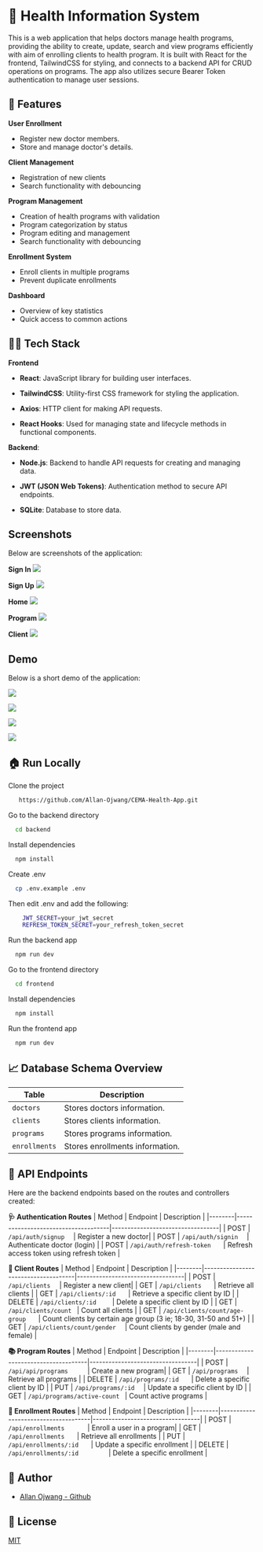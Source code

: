 # 🏥 Health Information System

This is a web application that helps doctors manage health programs, providing the ability to create, update, search and view programs efficiently with aim of enrolling clients to health program. It is built with React for the frontend, TailwindCSS for styling, and connects to a backend API for CRUD operations on programs. The app also utilizes secure Bearer Token authentication to manage user sessions.

## 🎯 Features

**User Enrollment**

- Register new doctor members.
- Store and manage doctor's details.

**Client Management**

- Registration of new clients
- Search functionality with debouncing

**Program Management**

- Creation of health programs with validation
- Program categorization by status
- Program editing and management
- Search functionality with debouncing

**Enrollment System**

- Enroll clients in multiple programs
- Prevent duplicate enrollments

**Dashboard**

- Overview of key statistics
- Quick access to common actions

## 👩‍💻 Tech Stack

**Frontend**

- **React**: JavaScript library for building user interfaces.

- **TailwindCSS**: Utility-first CSS framework for styling the application.

- **Axios**: HTTP client for making API requests.

- **React Hooks**: Used for managing state and lifecycle methods in functional components.

**Backend**:

- **Node.js**: Backend to handle API requests for creating and managing data.

- **JWT (JSON Web Tokens)**: Authentication method to secure API endpoints.

- **SQLite**: Database to store data.

## Screenshots

Below are screenshots of the application:

**Sign In**
![](https://github.com/Allan-Ojwang/CEMA-Health-App/blob/main/signin.PNG)

**Sign Up**
![](https://github.com/Allan-Ojwang/CEMA-Health-App/blob/main/signup.PNG)

**Home**
![](https://github.com/Allan-Ojwang/CEMA-Health-App/blob/main/home.PNG)

**Program**
![](https://github.com/Allan-Ojwang/CEMA-Health-App/blob/main/program.PNG)

**Client**
![](https://github.com/Allan-Ojwang/CEMA-Health-App/blob/main/client.PNG)

## Demo

Below is a short demo of the application:

![](https://raw.githubusercontent.com/Allan-Ojwang/CEMA-Health-App/main/demo-1.gif)

![](https://raw.githubusercontent.com/Allan-Ojwang/CEMA-Health-App/main/demo-2.gif)

![](https://raw.githubusercontent.com/Allan-Ojwang/CEMA-Health-App/main/demo-3.gif)

![](https://raw.githubusercontent.com/Allan-Ojwang/CEMA-Health-App/main/demo-4.gif)


## 🏠 Run Locally

Clone the project

```bash
   https://github.com/Allan-Ojwang/CEMA-Health-App.git
```

Go to the backend directory

```bash
  cd backend
```

Install dependencies

```bash
  npm install
```

Create .env

```bash
  cp .env.example .env
```

Then edit .env and add the following:

```bash
    JWT_SECRET=your_jwt_secret
    REFRESH_TOKEN_SECRET=your_refresh_token_secret
```

Run the backend app

```bash
  npm run dev
```

Go to the frontend directory

```bash
  cd frontend
```

Install dependencies

```bash
  npm install
```

Run the frontend app

```bash
  npm run dev
```

## 📈 Database Schema Overview

| **Table**     | **Description**                 |
| ------------- | ------------------------------- |
| `doctors`     | Stores doctors information.     |
| `clients`     | Stores clients information.     |
| `programs`    | Stores programs information.    |
| `enrollments` | Stores enrollments information. |

## 🎡 API Endpoints

Here are the backend endpoints based on the routes and controllers created:

**🩺 Authentication Routes**
| Method | Endpoint | Description |
|--------|-------------------------------------|----------------------------------|
| POST | `/api/auth/signup	` | Register a new doctor|
| POST | `/api/auth/signin	` | Authenticate doctor (login) |
| POST | `/api/auth/refresh-token	` | Refresh access token using refresh token |

**👥 Client Routes**
| Method | Endpoint | Description |
|--------|-------------------------------------|----------------------------------|
| POST | `/api/clients	` | Register a new client|
| GET | `/api/clients	` | Retrieve all clients |
| GET | `/api/clients/:id	` | Retrieve a specific client by ID |
| DELETE | `/api/clients/:id	` | Delete a specific client by ID |
| GET | `/api/clients/count	` | Count all clients |
| GET | `/api/clients/count/age-group	` | Count clients by certain age group (3 ie; 18-30, 31-50 and 51+) |
| GET | `/api/clients/count/gender	` | Count clients by gender (male and female) |

**📚 Program Routes**
| Method | Endpoint | Description |
|--------|-------------------------------------|----------------------------------|
| POST | `/api/api/programs		` | Create a new program|
| GET | `/api/programs	` | Retrieve all programs |
| DELETE | `/api/programs/:id	` | Delete a specific client by ID |
| PUT | `/api/programs/:id	` | Update a specific client by ID |
| GET | `/api/programs/active-count	` | Count active programs |

**📝 Enrollment Routes**
| Method | Endpoint | Description |
|--------|-------------------------------------|----------------------------------|
| POST | `/api/enrollments		` | Enroll a user in a program|
| GET | `/api/enrollments	` | Retrieve all enrollments |
| PUT | `/api/enrollments/:id	` | Update a specific enrollment |
| DELETE | `/api/enrollments/:id		` | Delete a specific enrollment |

## 👥 Author

- [Allan Ojwang - Github](https://github.com/Allan-Ojwang)

## 📝 License

[MIT](https://choosealicense.com/licenses/mit/)
